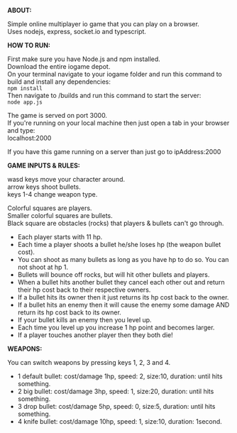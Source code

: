 **ABOUT:**

Simple online multiplayer io game that you can play on a browser.<br />
Uses nodejs, express, socket.io and typescript.<br />

**HOW TO RUN:**

First make sure you have Node.js and npm installed.<br />
Download the entire iogame depot.<br />
On your terminal navigate to your iogame folder and run this command to build and install any dependencies:<br />
`npm install`<br />
Then navigate to /builds and run this command to start the server:<br />
`node app.js`<br />

The game is served on port 3000.<br />
If you're running on your local machine then just open a tab in your browser and type:<br />
localhost:2000<br />

If you have this game running on a server than just go to ipAddress:2000 <br />

**GAME INPUTS & RULES:**

wasd keys move your character around.<br />
arrow keys shoot bullets.<br />
keys 1-4 change weapon type.<br />

Colorful squares are players.<br />
Smaller colorful squares are bullets.<br />
Black square are obstacles (rocks) that players & bullets can't go through.<br />

- Each player starts with 11 hp.
- Each time a player shoots a bullet he/she loses hp (the weapon bullet cost).
- You can shoot as many bullets as long as you have hp to do so. You can not shoot at hp 1.
- Bullets will bounce off rocks, but will hit other bullets and players.
- When a bullet hits another bullet they cancel each other out and return their hp cost back to their respective owners.
- If a bullet hits its owner then it just returns its hp cost back to the owner.
- If a bullet hits an enemy then it will cause the enemy some damage AND return its hp cost back to its owner.
- If your bullet kills an enemy then you level up.
- Each time you level up you increase 1 hp point and becomes larger.
- If a player touches another player then they both die!

**WEAPONS:**

You can switch weapons by pressing keys 1, 2, 3 and 4.

- 1 default bullet: cost/damage 1hp, speed: 2, size:10, duration: until hits something.
- 2 big bullet: cost/damage 3hp, speed: 1, size:20, duration: until hits something.
- 3 drop bullet: cost/damage 5hp, speed: 0, size:5, duration: until hits something.
- 4 knife bullet: cost/damage 10hp, speed: 1, size:10, duration: 1second.
